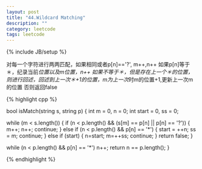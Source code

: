 ```yaml
---
layout: post
title: "44.Wildcard Matching"
description: ""
category: leetcode
tags: leetcode
---
```

{% include JB/setup %}

对每一个字符进行两两匹配，如果相同或者p[n]=='?', m++,n++
如果p[n]等于＊，纪录当前*位置以及m位置，n++
如果不等于＊，但是存在上一个＊的位置，则进行回述，回述到上一次＊+1的位置，m为上一次*时m的位置+1,更新上一次m的位置
否则返回false

{% highlight cpp %}

bool isMatch(string s, string p) {
  int m = 0, n = 0;
  int start = 0, ss = 0;

  while (m < s.length()) {
    if (n < p.length() && (s[m] == p[n] || p[n] == '?')) { m++; n++; continue; }
    else if (n < p.length() && p[n] == '*') { start = ++n; ss = m; continue; }
    else if (start) { n=start; m=++ss; continue; }
    return false;
  }

  while (n < p.length() && p[n] == '*') n++;
  return n == p.length();
}

{% endhighlight %}